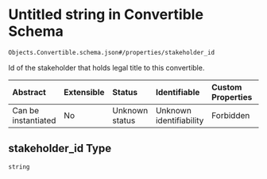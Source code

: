 # Untitled string in Convertible Schema

```txt
Objects.Convertible.schema.json#/properties/stakeholder_id
```

Id of the stakeholder that holds legal title to this convertible.

| Abstract            | Extensible | Status         | Identifiable            | Custom Properties | Additional Properties | Access Restrictions | Defined In                                                                             |
| :------------------ | :--------- | :------------- | :---------------------- | :---------------- | :-------------------- | :------------------ | :------------------------------------------------------------------------------------- |
| Can be instantiated | No         | Unknown status | Unknown identifiability | Forbidden         | Allowed               | none                | [Convertible.schema.json\*](../objects/Convertible.schema.json "open original schema") |

## stakeholder_id Type

`string`
